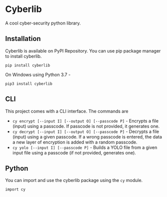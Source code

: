 # Cyberlib
A cool cyber-security python library.

## Installation
Cyberlib is available on PyPI Repository. You can use pip package manager to install cyberlib.
```
pip install cyberlib
```
On Windows using Python 3.7 -
```
pip3 install cyberlib
```

## CLI
This project comes with a CLI interface. The commands are

* `cy encrypt [--input I] [--output O] [--passcode P]` - Encrypts a file (input) using a passcode. If passcode is not provided, it generates one.
* `cy decrypt [--input I] [--output O] [--passcode P]` - Decrypts a file (input) using a given passcode. If a wrong passcode is entered, the data a new layer of encryption is added with a random passcode.
* `cy yolo [--input I] [--passcode P]` - Builds a YOLO file from a given input file using a passcode (if not provided, generates one).

## Python
You can import and use the cyberlib package using the `cy` module.
```
import cy
```